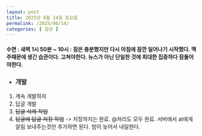 ```yaml
---
layout: post
title: 2025년 6월 14일 토요일
permalink: /2025/06/14/
categories: [ 일상 ]
---
```

#### 수면 : 새벽 1시 50분 ~ 10시 : 잠은 충분했지만 다시 아침에 잠깐 일어나기 시작했다. 맥주때문에 생긴 습관이다. 고쳐야한다. 뉴스가 아닌 단일한 것에 최대한 집중하다 잠들어야한다.
* ### 개발
1. 계속 개발하자
2. 답글 개발
3. ~~답글 삭제 작업~~
4. ~~답글에 답글 저장 작업~~ -> 저장까지는 완료. @처리도 모두 완료. 서버에서 at에게 알림 보내주는것만 추가하면 된다. 밤이 늦어서 내일한다.
